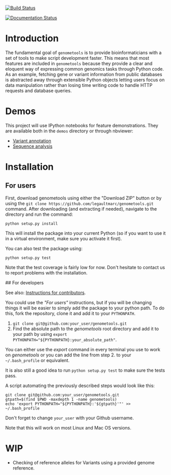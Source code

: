 [![Build Status](https://travis-ci.org/legaultmarc/genometools.svg?branch=master)](https://travis-ci.org/legaultmarc/genometools)

[![Documentation Status](https://readthedocs.org/projects/genometools/badge/?version=latest)](https://readthedocs.org/projects/genometools/?badge=latest)

# Introduction

The fundamental goal of ``genometools`` is to provide bioinformaticians with a
set of tools to make script development faster. This means that most features
are included in ``genometools`` because they provide a clear and eloquent way
of expressing common genomics tasks through Python code. As an example,
fetching gene or variant information from public databases is abstracted away
through extensible Python objects letting users focus on data manipulation
rather than losing time writing code to handle HTTP requests and database
queries. 

# Demos

This project will use IPython notebooks for feature demonstrations. They are
available both in the `demos` directory or through nbviewer:

- [Variant annotation](http://nbviewer.ipython.org/github/legaultmarc/genometools/blob/master/demos/Variant%20Annotation.ipynb)
- [Sequence analysis](http://nbviewer.ipython.org/github/legaultmarc/genometools/blob/master/demos/Sequence%20analysis.ipynb)

# Installation
## For users

First, download genometools using either the "Download ZIP" button or by using 
the ``git clone https://github.com/legaultmarc/genometools.git`` command.
After downloading (and extracting if needed), navigate to the directory and
run the command:

```shell
python setup.py install
```

This will install the package into your current Python (so if you want to use
it in a virtual environment, make sure you activate it first).

You can also test the package using:

```shell
python setup.py test
```

Note that the test coverage is fairly low for now. Don't hesitate to contact us
to report problems with the installation.

<a name="devs_install">
## For developers

See also: [Instructions for contributors](CONTRIBUTING.markdown).

You could use the _"For users"_ instructions, but if you will be changing
things it will be easier to simply add the package to your python path. To
do this, fork the repository, clone it and add it to your `PYTHONPATH`.

1. ``git clone git@github.com:your_user/genometools.git``
2. Find the absolute path to the _genometools_ root directory and add it to your
   path by using ``export PYTHONPATH="${PYTHONPATH}:your_absolute_path"``.

You can either use the _export_ command in every terminal you use to work on
_genometools_ or you can add the line from step 2. to your `~/.bash_profile` or
equivalent.

It is also still a good idea to run ``python setup.py test`` to make sure the
tests pass.

A script automating the previously described steps would look like this:

```shell
git clone git@github.com:your_user/genometools.git
gtpath=$(find $PWD -maxdepth 1 -name genometools)
echo 'export PYTHONPATH="${PYTHONPATH}:'${gtpath}'"' >> ~/.bash_profile
```

Don't forget to change `your_user` with your Github username.

Note that this will work on most Linux and Mac OS versions.

# WIP

* Checking of reference alleles for Variants using a provided genome reference.

